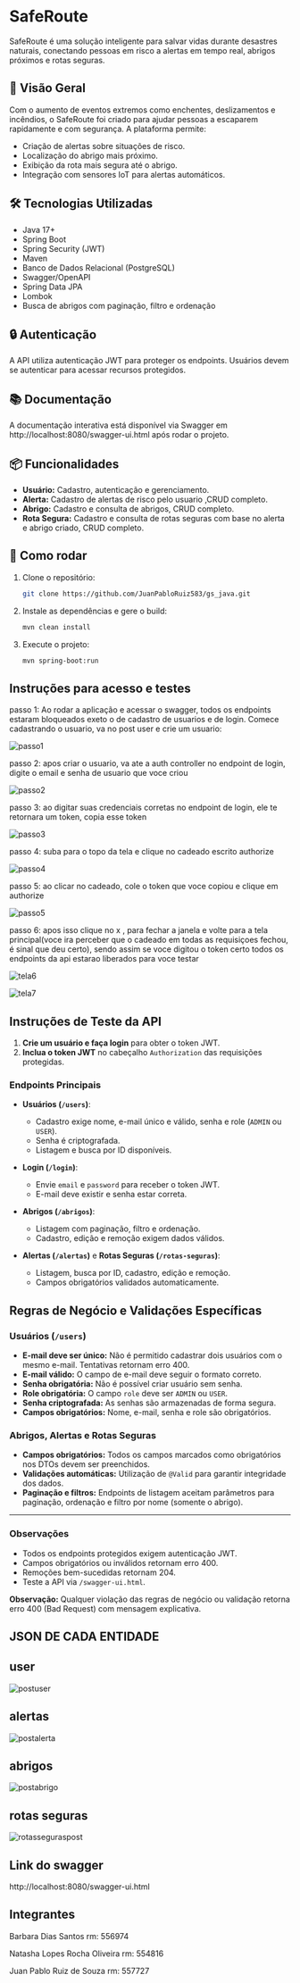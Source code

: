 # SafeRoute

SafeRoute é uma solução inteligente para salvar vidas durante desastres naturais, conectando pessoas em risco a alertas em tempo real, abrigos próximos e rotas seguras.

## 🚀 Visão Geral

Com o aumento de eventos extremos como enchentes, deslizamentos e incêndios, o SafeRoute foi criado para ajudar pessoas a escaparem rapidamente e com segurança. A plataforma permite:

- Criação de alertas sobre situações de risco.
- Localização do abrigo mais próximo.
- Exibição da rota mais segura até o abrigo.
- Integração com sensores IoT para alertas automáticos.

## 🛠️ Tecnologias Utilizadas

- Java 17+
- Spring Boot
- Spring Security (JWT)
- Maven
- Banco de Dados Relacional (PostgreSQL)
- Swagger/OpenAPI
- Spring Data JPA
- Lombok
- Busca de abrigos com paginação, filtro e ordenação

## 🔒 Autenticação

A API utiliza autenticação JWT para proteger os endpoints. Usuários devem se autenticar para acessar recursos protegidos.

## 📚 Documentação

A documentação interativa está disponível via Swagger em  http://localhost:8080/swagger-ui.html após rodar o projeto.

## 📦 Funcionalidades

- **Usuário:** Cadastro, autenticação e gerenciamento.
- **Alerta:** Cadastro de alertas de risco pelo usuario ,CRUD completo.
- **Abrigo:** Cadastro e consulta de abrigos, CRUD completo.
- **Rota Segura:** Cadastro e consulta de rotas seguras com base no alerta e abrigo criado, CRUD completo.


## 🏁 Como rodar

1. Clone o repositório:
   ```bash
   git clone https://github.com/JuanPabloRuiz583/gs_java.git

2. Instale as dependências e gere o build:
   ```bash
   mvn clean install

3. Execute o projeto:
   ```bash
   mvn spring-boot:run

## Instruções para acesso e testes

passo 1: Ao rodar a aplicação e acessar o swagger, todos os endpoints estaram bloqueados exeto o de cadastro de usuarios e de login. Comece cadastrando o usuario, va no post user e crie um usuario:

![passo1](https://github.com/user-attachments/assets/64beda73-7d3f-4b51-af10-ab31a938d4e8)

passo 2: apos criar o usuario, va ate a auth controller no endpoint de login, digite o email e senha de usuario que voce criou

![passo2](https://github.com/user-attachments/assets/58080e37-09a9-4d8c-8c8d-4ae62a995c05)

passo 3: ao digitar suas credenciais corretas no endpoint de login, ele te retornara um token, copia esse token

![passo3](https://github.com/user-attachments/assets/6fc8d2a5-083f-4829-8195-2442bd993894)

passo 4: suba para o topo da tela e clique no cadeado escrito authorize

![passo4](https://github.com/user-attachments/assets/db8b50d4-eab6-499b-ade2-b95e1e66ce0c)

passo 5: ao clicar no cadeado, cole o token que voce copiou e clique em authorize

![passo5](https://github.com/user-attachments/assets/85c4e2ca-6ecc-438c-b327-c912738bc10f)

passo 6: apos isso clique no x , para fechar a janela e volte para a tela principal(voce ira perceber que o cadeado em todas as requisiçoes fechou, é sinal que deu certo), sendo assim se voce digitou o token certo todos os endpoints da api estarao liberados para voce testar

![tela6](https://github.com/user-attachments/assets/f5db2781-08fa-439c-8809-90e1a6fd40f2)

![tela7](https://github.com/user-attachments/assets/674a2e4e-975e-45f0-9368-59797f70c614)





## Instruções de Teste da API

1. **Crie um usuário e faça login** para obter o token JWT.
2. **Inclua o token JWT** no cabeçalho `Authorization` das requisições protegidas.

### Endpoints Principais

- **Usuários (`/users`)**:  
  - Cadastro exige nome, e-mail único e válido, senha e role (`ADMIN` ou `USER`).  
  - Senha é criptografada.  
  - Listagem e busca por ID disponíveis.

- **Login (`/login`)**:  
  - Envie `email` e `password` para receber o token JWT.  
  - E-mail deve existir e senha estar correta.

- **Abrigos (`/abrigos`)**:  
  - Listagem com paginação, filtro e ordenação.  
  - Cadastro, edição e remoção exigem dados válidos.

- **Alertas (`/alertas`)** e **Rotas Seguras (`/rotas-seguras`)**:  
  - Listagem, busca por ID, cadastro, edição e remoção.  
  - Campos obrigatórios validados automaticamente.


## Regras de Negócio e Validações Específicas

### Usuários (`/users`)
- **E-mail deve ser único:** Não é permitido cadastrar dois usuários com o mesmo e-mail. Tentativas retornam erro 400.
- **E-mail válido:** O campo de e-mail deve seguir o formato correto.
- **Senha obrigatória:** Não é possível criar usuário sem senha.
- **Role obrigatória:** O campo `role` deve ser `ADMIN` ou `USER`.
- **Senha criptografada:** As senhas são armazenadas de forma segura.
- **Campos obrigatórios:** Nome, e-mail, senha e role são obrigatórios.

### Abrigos, Alertas e Rotas Seguras
- **Campos obrigatórios:** Todos os campos marcados como obrigatórios nos DTOs devem ser preenchidos.
- **Validações automáticas:** Utilização de `@Valid` para garantir integridade dos dados.
- **Paginação e filtros:** Endpoints de listagem aceitam parâmetros para paginação, ordenação e filtro por nome (somente o abrigo).

---
### Observações

- Todos os endpoints protegidos exigem autenticação JWT.
- Campos obrigatórios ou inválidos retornam erro 400.
- Remoções bem-sucedidas retornam 204.
- Teste a API via `/swagger-ui.html`.

**Observação:** Qualquer violação das regras de negócio ou validação retorna erro 400 (Bad Request) com mensagem explicativa.

## JSON DE CADA ENTIDADE

## user
![postuser](https://github.com/user-attachments/assets/33b2af5e-4b8c-4b13-85cd-59a4fb315245)


## alertas
![postalerta](https://github.com/user-attachments/assets/eacbe29d-7334-49bc-81f6-9bd3b3bf7594)


## abrigos
![postabrigo](https://github.com/user-attachments/assets/e5c0063e-f3d2-4d60-ad3f-f15d8cd3ff71)


## rotas seguras
![rotasseguraspost](https://github.com/user-attachments/assets/0699bf19-7cab-48ab-a282-19a0c4366fb2)


## Link do swagger

 http://localhost:8080/swagger-ui.html


 ## Integrantes

Barbara Dias Santos rm: 556974

Natasha Lopes Rocha Oliveira rm: 554816

Juan Pablo Ruiz de Souza rm: 557727

